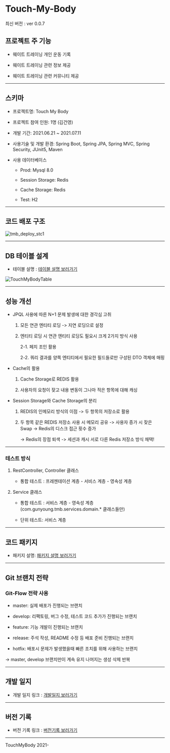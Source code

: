 # Touch-My-Body

최신 버전 : ver 0.0.7

## 프로젝트 주 기능

- 웨이트 트레이닝 개인 운동 기록 

- 웨이트 트레이닝 관련 정보 제공

- 웨이트 트레이닝 관련 커뮤니티 제공

---

## 스키마 

- 프로젝트명: Touch My Body

- 프로젝트 참여 인원: 1명 (김건영)

- 개발 기간: 2021.06.21 ~ 2021.07.11

- 사용기술 및 개발 환경: Spring Boot, Spring JPA, Spring MVC, Spring Security, JUnit5, Maven

- 사용 데이터베이스

   - Prod: Mysql 8.0

   - Session Storage: Redis

   - Cache Storage: Redis

   - Test: H2

--- 

## 코드 배포 구조

![tmb_deploy_stc1](https://user-images.githubusercontent.com/60494603/125197187-a7e9f980-e297-11eb-8e5f-242cd46a5d3d.png)

---

## DB 테이블 설계 

- 테이블 설명 : [테이블 설명 보러가기](https://github.com/Gunyoung-Kim/TouchMyBody_ABOUT/blob/master/DB_Info.md)

![TouchMyBodyTable](https://user-images.githubusercontent.com/60494603/125125625-cc799080-e134-11eb-8868-5ade689ad6db.png)

---

## 성능 개선 

- JPQL 사용에 따른 N+1 문제 발생에 대한 경각심 고취

   1. 모든 연관 엔티티 로딩 -> 지연 로딩으로 설정 

   2. 엔티티 로딩 시 연관 엔티티 로딩도 필요시 크게 2가지 방식 사용

        2-1. 페치 조인 활용 

        2-2. 쿼리 결과를 양쪽 엔티티에서 필요한 필드들로만 구성된 DTO 객체에 매핑

- Cache의 활용

   1. Cache Storage로 REDIS 활용

   2. 사용자의 요청이 잦고 내용 변동이 그나마 적은 항목에 대해 캐싱

- Session Storage와 Cache Storage의 분리 

   1. REDIS의 인메모리 방식의 이점 -> 두 항목의 저장소로 활용

   2. 두 항목 같은 REDIS 저장소 사용 시 메모리 공유 -> 사용자 증가 시 잦은 Swap -> Redis의 디스크 접근 횟수 증가 

      -> Redis의 장점 퇴색 -> 세션과 캐시 서로 다른 Redis 저장소 방식 채택!

---

### 테스트 방식 

1. RestController, Controller 클래스 

   - 통합 테스트 : 프레젠테이션 계층 - 서비스 계층 - 영속성 계층 

2. Service 클래스 

   - 통합 테스트 : 서비스 계층 - 영속성 계층 (com.gunyoung.tmb.services.domain.* 클래스들만)

   - 단위 테스트: 서비스 계층 

---

## 코드 패키지 

- 패키지 설명: [패키지 설명 보러가기](https://github.com/Gunyoung-Kim/TouchMyBody_ABOUT/blob/master/Package_Info.md)

--- 

## Git 브랜치 전략 

### Git-Flow 전략 사용

- master: 실제 배포가 진행되는 브랜치

- develop: 리팩토링, 버그 수정, 테스트 코드 추가가 진행되는 브랜치 

- feature: 기능 개발이 진행되는 브랜치

- release: 주석 작성, README 수정 등 배포 준비 진행되는 브랜치 

- hotfix: 배포시 문제가 발생했을때 빠른 조치를 위해 사용하는 브랜치

-> master, develop 브랜치만이 계속 유지 나머지는 생성 삭제 반복

---

## 개발 일지 

- 개발 일지 링크 : [개발일지 보러가기](https://github.com/Gunyoung-Kim/TouchMyBody_ABOUT/blob/master/Development_Log.md)

--- 

## 버전 기록 

- 버전 기록 링크 : [버전기록 보러가기](https://github.com/Gunyoung-Kim/TouchMyBody_ABOUT/blob/master/Version_Note.md)

---

TouchMyBody 2021-


